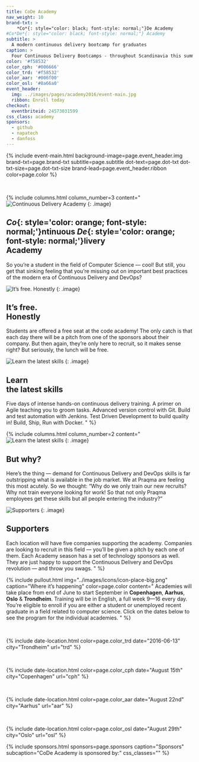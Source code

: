 ```yaml
---
title: CoDe Academy
nav_weight: 10
brand-txt: >
    *Co*{: style="color: black; font-style: normal;"}De Academy
#Co*De*{: style="color: black; font-style: normal;"} Academy
subtitle: >
  A modern continuous delivery bootcamp for graduates
caption: >
  Four Continuous Delivery Bootcamps - throughout Scandinavia this summer. FREE to attend for Computer Science students. Enroll NOW!
color: '#f58532'
color_cph: '#006666'
color_trd: '#f58532'
color_aar: '#006f00'
color_osl: '#8a66a0'
event_header:
  img: ../images/pages/academy2016/event-main.jpg
  ribbon: Enroll today
checkout:
  eventbriteid: 24573031599
css_class: academy
sponsors:
  - github
  - napatech
  - danfoss
---
```



{% include event-main.html
background-image=page.event_header.img
brand-txt=page.brand-txt
subtitle=page.subtitle
dot-text=page.dot-txt
dot-txt-size=page.dot-txt-size
brand-lead=page.event_header.ribbon
color=page.color %}

<br>

{% include columns.html
column_number=3
content="
![Continuous Delivery Academy](../images/pages/academy2016/0015.jpg)
{: .image}

## *Co*{: style='color: orange; font-style: normal;'}ntinuous *De*{: style='color: orange; font-style: normal;'}livery<br> Academy
So you’re a student in the field of Computer Science — cool! But still, you get that sinking feeling that you’re missing out on important best practices of the modern era of Continuous Delivery and DevOps?
<!--col-->
![It’s free. Honestly](../images/pages/academy2016/0040.jpg)
{: .image}

## It’s free.<br> Honestly
Students are offered a free seat at the code academy! The only catch is that each day there will be a pitch from one of the sponsors about their company. But then again, they’re only here to recruit, so it makes sense right? But seriously, the lunch will be free.
<!--col-->
![Learn the latest skills](../images/pages/academy2016/0020.jpg)
{: .image}

## Learn<br> the latest skills
Five days of intense hands-on continuous delivery training. A primer on Agile teaching you to groom tasks. Advanced version control with Git. Build and test automation with Jenkins. Test Driven Development to build quality in! Build, Ship, Run with Docker.
"
%}


{% include columns.html
column_number=2
content="
![Learn the latest skills](../images/pages/academy2016/0013.jpg)
{: .image}

## But why?
Here’s the thing — demand for Continuous Delivery and DevOps skills is far outstripping what is available in the job market. We at Praqma are feeling this most acutely. So we thought: “Why do we only train our new recruits? Why not train everyone looking for work! So that not only Praqma employees get these skills but all people entering the industry?”
<!--col-->
![Supporters](../images/pages/academy2016/0022.jpg)
{: .image}

## Supporters
Each location will have five companies supporting the academy. Companies are looking to recruit in this field — you’ll be given a pitch by each one of them. Each Academy season has a set of technology sponsors as well. They are just happy to support the Continuous Delivery and DevOps revolution — and throw you swags.
"
%}

{% include pullout.html
img="../images/icons/icon-place-big.png"
caption="Where it’s happening"
color=page.color
content="
Academies will take place from end of June to start September in **Copenhagen**, **Aarhus**, **Oslo** & **Trondheim**. Training will be in English, a full week 9—16 every day. You’re eligible to enroll if you are either a student or unemployed recent graduate in a field related to computer science. Click on the dates below to see the program for the individual academies.
"
%}


<br/>

{% include date-location.html
color=page.color_trd
date="2016-06-13"
city="Trondheim"
url="trd" %}

<br/>

{% include date-location.html
color=page.color_cph
date="August 15th"
city="Copenhagen"
url="cph" %}

<br/>

{% include date-location.html
color=page.color_aar
date="August 22nd"
city="Aarhus"
url="aar" %}

<br/>

{% include date-location.html
color=page.color_osl
date="August 29th"
city="Oslo"
url="osl" %}

{% include sponsors.html
sponsors=page.sponsors caption="Sponsors" subcaption="CoDe Academy is sponsored by:" css_classes="" %}
